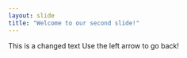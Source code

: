```yaml
---
layout: slide
title: "Welcome to our second slide!"
---
```

This is a changed text
Use the left arrow to go back!

